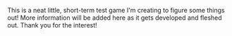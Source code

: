 This is a neat little, short-term test game I'm creating to figure some things out! More information will be added here as it gets developed and fleshed out. Thank you for the interest!
